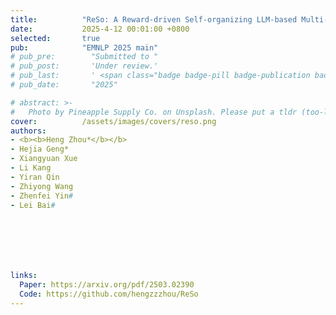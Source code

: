 ```yaml
---
title:          "ReSo: A Reward-driven Self-organizing LLM-based Multi-Agent System for Reasoning Tasks"
date:           2025-4-12 00:01:00 +0800
selected:       true
pub:            "EMNLP 2025 main"
# pub_pre:        "Submitted to "
# pub_post:       'Under review.'
# pub_last:       ' <span class="badge badge-pill badge-publication badge-success">Spotlight</span>'
# pub_date:       "2025"

# abstract: >-
#   Photo by Pineapple Supply Co. on Unsplash. Please put a tldr (too-long-didnt-read, 1~2 sentences) of your publication here. It is not recommended to put the actual abstract here because it is usually too long to fit in. $\LaTeX$ is supported. $a=b+c$.
cover:          /assets/images/covers/reso.png
authors: 
- <b><b>Heng Zhou*</b></b>
- Hejia Geng*
- Xiangyuan Xue
- Li Kang
- Yiran Qin
- Zhiyong Wang
- Zhenfei Yin#
- Lei Bai#







links:
  Paper: https://arxiv.org/pdf/2503.02390
  Code: https://github.com/hengzzzhou/ReSo
---
```

